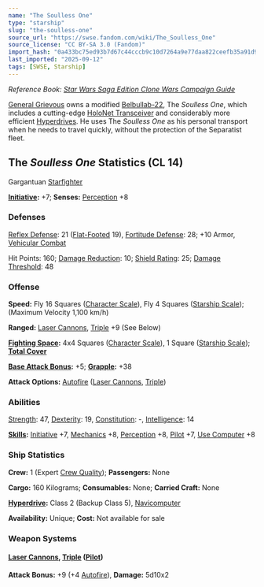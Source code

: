 ```yaml
---
name: "The Soulless One"
type: "starship"
slug: "the-soulless-one"
source_url: "https://swse.fandom.com/wiki/The_Soulless_One"
source_license: "CC BY-SA 3.0 (Fandom)"
import_hash: "0a433bc75ed93b7d67c44cccb9c10d7264a9e77daa822ceefb35a91d9a5ac5a8"
last_imported: "2025-09-12"
tags: [SWSE, Starship]
---
```

*Reference Book: [Star Wars Saga Edition Clone Wars Campaign Guide](https://swse.fandom.com/wiki/Star_Wars_Saga_Edition_Clone_Wars_Campaign_Guide)*

[General Grievous](https://swse.fandom.com/wiki/General_Grievous) owns a modified [Belbullab-22](https://swse.fandom.com/wiki/Belbullab-22), The *Soulless One*, which includes a cutting-edge [HoloNet Transceiver](https://swse.fandom.com/wiki/HoloNet_Transceiver) and considerably more efficient [Hyperdrives](https://swse.fandom.com/wiki/Hyperdrives). He uses The *Soulless One* as his personal transport when he needs to travel quickly, without the protection of the Separatist fleet.
## The *Soulless One* Statistics (CL 14)
Gargantuan [Starfighter](https://swse.fandom.com/wiki/Starfighter)

**[Initiative](https://swse.fandom.com/wiki/Initiative):** +7; **Senses:** [Perception](https://swse.fandom.com/wiki/Perception) +8
### Defenses
[Reflex Defense](https://swse.fandom.com/wiki/Reflex_Defense_(Vehicles)): 21 ([Flat-Footed](https://swse.fandom.com/wiki/Flat-Footed) 19), [Fortitude Defense](https://swse.fandom.com/wiki/Fortitude_Defense_(Vehicles)): 28; +10 Armor, [Vehicular Combat](https://swse.fandom.com/wiki/Vehicular_Combat)

Hit Points: 160; [Damage Reduction](https://swse.fandom.com/wiki/Damage_Reduction): 10; [Shield Rating](https://swse.fandom.com/wiki/Shield_Rating): 25; [Damage Threshold](https://swse.fandom.com/wiki/Damage_Threshold_(Vehicles)): 48
### Offense
**Speed:** Fly 16 Squares ([Character Scale](https://swse.fandom.com/wiki/Character_Scale)), Fly 4 Squares ([Starship Scale](https://swse.fandom.com/wiki/Starship_Scale)); (Maximum Velocity 1,100 km/h)

**Ranged:** [Laser Cannons](https://swse.fandom.com/wiki/Laser_Cannons), [Triple](https://swse.fandom.com/wiki/Triple) +9 (See Below)

**[Fighting Space](https://swse.fandom.com/wiki/Fighting_Space):** 4x4 Squares ([Character Scale](https://swse.fandom.com/wiki/Character_Scale)), 1 Square ([Starship Scale](https://swse.fandom.com/wiki/Starship_Scale)); **[Total Cover](https://swse.fandom.com/wiki/Total_Cover)**

**[Base Attack Bonus](https://swse.fandom.com/wiki/Base_Attack_Bonus):** +5; **[Grapple](https://swse.fandom.com/wiki/Grapple):** +38

**Attack Options:** [Autofire](https://swse.fandom.com/wiki/Autofire_(Vehicle_Combat)) ([Laser Cannons](https://swse.fandom.com/wiki/Laser_Cannons), [Triple](https://swse.fandom.com/wiki/Triple))
### Abilities
[Strength](https://swse.fandom.com/wiki/Strength): 47, [Dexterity](https://swse.fandom.com/wiki/Dexterity): 19, [Constitution](https://swse.fandom.com/wiki/Constitution): -, [Intelligence](https://swse.fandom.com/wiki/Intelligence): 14

**[Skills](https://swse.fandom.com/wiki/Skills):** [Initiative](https://swse.fandom.com/wiki/Initiative) +7, [Mechanics](https://swse.fandom.com/wiki/Mechanics) +8, [Perception](https://swse.fandom.com/wiki/Perception) +8, [Pilot](https://swse.fandom.com/wiki/Pilot) +7, [Use Computer](https://swse.fandom.com/wiki/Use_Computer) +8
### Ship Statistics
**Crew:** 1 (Expert [Crew Quality](https://swse.fandom.com/wiki/Crew_Quality)); **Passengers:** None

**Cargo:** 160 Kilograms; **Consumables:** None; **Carried Craft:** None

**[Hyperdrive](https://swse.fandom.com/wiki/Hyperdrive):** Class 2 (Backup Class 5), [Navicomputer](https://swse.fandom.com/wiki/Navicomputer)

**Availability:** Unique; **Cost:** Not available for sale
### Weapon Systems
#### **[Laser Cannons](https://swse.fandom.com/wiki/Laser_Cannons), [Triple](https://swse.fandom.com/wiki/Triple) ([Pilot](https://swse.fandom.com/wiki/Pilot_(Vehicle_Combat)))**
**Attack Bonus:** +9 (+4 [Autofire](https://swse.fandom.com/wiki/Autofire_(Vehicle_Combat))), **Damage:** 5d10x2